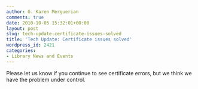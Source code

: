 ```yaml
---
author: G. Karen Merguerian
comments: true
date: 2010-10-05 15:32:01+00:00
layout: post
slug: tech-update-certificate-issues-solved
title: 'Tech Update: Certificate issues solved'
wordpress_id: 2421
categories:
- Library News and Events
---
```


Please let us know if you continue to see certificate errors, but we think we have the problem under control.
